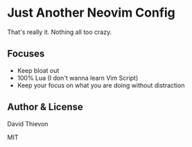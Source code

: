 # Just Another Neovim Config 
That's really it. Nothing all too crazy. 

## Focuses
- Keep bloat out
- 100% Lua (I don't wanna learn Vim Script)
- Keep your focus on what you are doing without distraction 

## Author & License 
David Thievon

MIT
